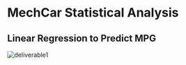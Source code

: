 # MechCar Statistical Analysis
## Linear Regression to Predict MPG

![deliverable1](https://user-images.githubusercontent.com/75647359/112527142-b7891500-8d70-11eb-8a83-3fd94684641e.png)


